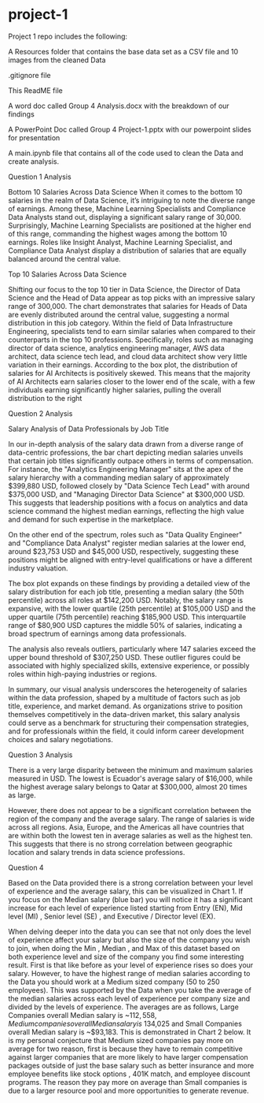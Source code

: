 # project-1
Project 1 repo includes the following:

A Resources folder that contains the base data set as a CSV file and 10 images from the cleaned Data

.gitignore file

This ReadME file

A word doc called Group 4 Analysis.docx with the breakdown of our findings

A PowerPoint Doc called Group 4 Project-1.pptx with our powerpoint slides for presentation

A main.ipynb file that contains all of the code used to clean the Data and create analysis.








Question 1 Analysis

Bottom 10 Salaries Across Data Science 
When it comes to the bottom 10 salaries in the realm of Data Science, it’s intriguing to note the diverse range of earnings. Among these, Machine Learning Specialists and Compliance Data Analysts stand out, displaying a significant salary range of  30,000. Surprisingly, Machine Learning Specialists are positioned at the higher end of this range, commanding the highest wages among the bottom 10 earnings. Roles like Insight Analyst, Machine Learning Specialist, and Compliance Data Analyst display a distribution of salaries that are equally balanced around the central value.

Top 10 Salaries Across Data Science

Shifting our focus to the top 10 tier in Data Science, the Director of Data Science and the Head of Data appear as top picks with an impressive salary range of 300,000. The chart demonstrates that salaries for Heads of Data are evenly distributed around the central value, suggesting a normal distribution in this job category. Within the field of Data Infrastructure Engineering, specialists tend to earn similar salaries when compared to their counterparts in the top 10 professions. Specifically, roles such as managing director of data science, analytics engineering manager, AWS data architect, data science tech lead, and cloud data architect show very little variation in their earnings. According to the box plot, the distribution of salaries for AI Architects is positively skewed. This means that the majority of AI Architects earn salaries closer to the lower end of the scale, with a few individuals earning significantly higher salaries, pulling the overall distribution to the right

Question 2 Analysis

Salary Analysis of Data Professionals by Job Title

In our in-depth analysis of the salary data drawn from a diverse range of data-centric professions, the bar chart depicting median salaries unveils that certain job titles significantly outpace others in terms of compensation. For instance, the "Analytics Engineering Manager" sits at the apex of the salary hierarchy with a commanding median salary of approximately $399,880 USD, followed closely by "Data Science Tech Lead" with around $375,000 USD, and "Managing Director Data Science" at $300,000 USD.  This suggests that leadership positions with a focus on analytics and data science command the highest median earnings, reflecting the high value and demand for such expertise in the marketplace.

On the other end of the spectrum, roles such as "Data Quality Engineer" and "Compliance Data Analyst" register median salaries at the lower end, around $23,753 USD and $45,000 USD, respectively, suggesting these positions might be aligned with entry-level qualifications or have a different industry valuation.

The box plot expands on these findings by providing a detailed view of the salary distribution for each job title, presenting a median salary (the 50th percentile) across all roles at $142,200 USD. Notably, the salary range is expansive, with the lower quartile (25th percentile) at $105,000 USD and the upper quartile (75th percentile) reaching $185,900 USD. This interquartile range of $80,900 USD captures the middle 50% of salaries, indicating a broad spectrum of earnings among data professionals.

The analysis also reveals outliers, particularly where 147 salaries exceed the upper bound threshold of $307,250 USD. These outlier figures could be associated with highly specialized skills, extensive experience, or possibly roles within high-paying industries or regions.

In summary, our visual analysis underscores the heterogeneity of salaries within the data profession, shaped by a multitude of factors such as job title, experience, and market demand. As organizations strive to position themselves competitively in the data-driven market, this salary analysis could serve as a benchmark for structuring their compensation strategies, and for professionals within the field, it could inform career development choices and salary negotiations.

Question 3 Analysis

There is a very large disparity between the minimum and maximum salaries measured in USD. The lowest is Ecuador's average salary of $16,000, while the highest average salary belongs to Qatar at $300,000, almost 20 times as large.

However, there does not appear to be a significant correlation between the region of the company and the average salary. The range of salaries is wide across all regions. Asia, Europe, and the Americas all have countries that are within both the lowest ten in average salaries as well as the highest ten. This suggests that there is no strong correlation between geographic location and salary trends in data science professions.


Question 4

Based on the Data provided there is a strong correlation between your level of experience and the average salary, this can be visualized in Chart 1. If you focus on the Median salary (blue bar) you will notice it has a significant increase for each level of experience listed starting from Entry (EN), Mid level (MI) , Senior level (SE) , and Executive / Director level (EX).

When delving deeper into the data you can see that not only does the level of experience affect your salary but also the size of the company you wish to join, when doing the Min , Median , and Max of this dataset based on both experience level and size of the company you find some interesting result. First is that like before as your level of experience rises so does your salary. However, to have the highest range of median salaries according to the Data you should work at a Medium sized company (50 to 250 employees). This was supported by the Data when you take the average of the median salaries across each level of experience per company size and divided by the levels of experience. The averages are as follows, Large Companies overall Median salary is ~$112,558, Medium companies overall Median salary is ~$134,025 and Small Companies overall Median salary is ~$93,183. This is demonstrated in Chart 2 below. It is my personal conjecture that Medium sized companies pay more on average for two reason, first is because they have to remain competitive against larger companies that are more likely to have larger compensation packages outside of just the base salary such as better insurance and more employee benefits like stock options , 401K match, and employee discount programs. The reason they pay more on average than Small companies is due to a larger resource pool and more opportunities to generate revenue.
